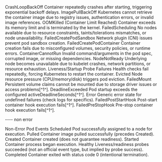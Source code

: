 CrashLoopBackOff
Container repeatedly crashes after starting, triggering exponential backoff delays.
ImagePullBackOff
Kubernetes cannot retrieve the container image due to registry issues, authentication errors, or invalid image references.
OOMKilled (Container Limit Reached)
Container exceeds its memory limit and is terminated by the kernel.
FailedScheduling
No nodes available due to resource constraints, taints/tolerations mismatches, or node unavailability.
FailedCreatePodSandbox
Network plugin (CNI) issues prevent pod sandbox creation.
FailedCreatePodContainer
Container creation fails due to misconfigured volumes, security policies, or runtime errors.
ContainerCannotRun
Invalid command/arguments in the pod spec, corrupted image, or missing dependencies.
NodeNotReady
Underlying node becomes unavailable due to kubelet crashes, network partitions, or resource exhaustion.
Liveness/Startup Probe Failures
Health checks fail repeatedly, forcing Kubernetes to restart the container.
Evicted
Node resource pressure (CPU/memory/disk) triggers pod eviction.
FailedMount
Persistent volume claims cannot be mounted due to storage driver issues or access problems[^1^].
DeadlineExceeded
Pod startup exceeds the configured activeDeadlineSeconds[^1^].
Error
Generic error state for undefined failures (check logs for specifics).
FailedPostStartHook
Post-start container hook execution fails[^1^].
FailedPreStopHook
Pre-stop container hook execution fails[^1^].



---- non error

Non-Error Pod Events
Scheduled
Pod successfully assigned to a node for execution.
Pulled
Container image pulled successfully (precedes Created).
Created
Container created (does not guarantee readiness).
Started
Container process began execution.
Healthy
Liveness/readiness probes succeeded (not an official event type, but implied by probe success).
Completed
Container exited with status code 0 (intentional termination).
